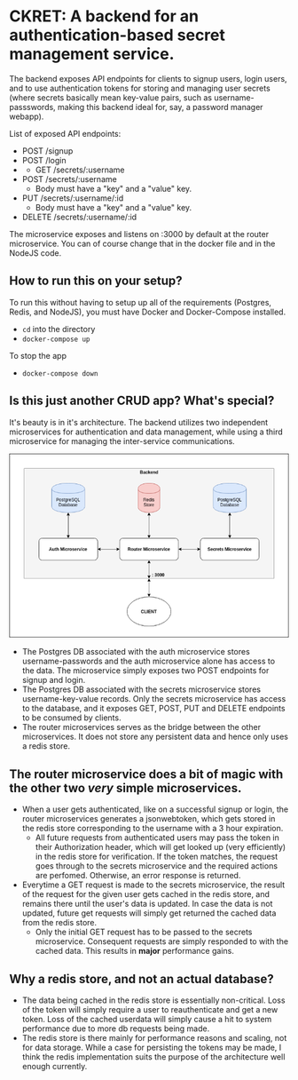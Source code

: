 # CKRET: A backend for an authentication-based secret management service.

The backend exposes API endpoints for clients to signup users, login users, and to use authentication tokens for storing and managing user secrets (where secrets basically mean key-value pairs, such as username-passswords, making this backend ideal for, say, a password manager webapp).

List of exposed API endpoints:
* POST /signup
* POST /login
* * GET /secrets/:username
* POST /secrets/:username
  * Body must have a "key" and a "value" key.
* PUT /secrets/:username/:id
  *  Body must have a "key" and a "value" key.
* DELETE /secrets/:username/:id

The microservice exposes and listens on :3000 by default at the router microservice. You can of course change that in the docker file and in the NodeJS code.

## How to run this on your setup?

To run this without having to setup up all of the requirements (Postgres, Redis, and NodeJS), you must have Docker and Docker-Compose installed.
* `cd` into the directory
* `docker-compose up`

To stop the app
* `docker-compose down`

## Is this just another CRUD app? What's special?

It's beauty is in it's architecture. The backend utilizes two independent microservices for authentication and data management, while using a third microservice for managing the inter-service communications.

![Backend Architecture](ckret-backend.png)

* The Postgres DB associated with the auth microservice stores username-passwords and the auth microservice alone has access to the data. The microservice simply exposes two POST endpoints for signup and login.
* The Postgres DB associated with the secrets microservice stores username-key-value records. Only the secrets microservice has access to the database, and it exposes GET, POST, PUT and DELETE endpoints to be consumed by clients.
* The router microservices serves as the bridge between the other microservices. It does not store any persistent data and hence only uses a redis store.

## The router microservice does a bit of magic with the other two *very* simple microservices.

* When a user gets authenticated, like on a successful signup or login, the router microservices generates a jsonwebtoken, which gets stored in the redis store corresponding to the username with a 3 hour expiration.
  * All future requests from authenticated users may pass the token in their Authorization header, which will get looked up (very efficiently) in the redis store for verification. If the token matches, the request goes through to the secrets microservice and the required actions are perfomed. Otherwise, an error response is returned.
* Everytime a GET request is made to the secrets microservice, the result of the request for the given user gets cached in the redis store, and remains there until the user's data is updated. In case the data is not updated, future get requests will simply get returned the cached data from the redis store.
    * Only the initial GET request has to be passed to the secrets microservice. Consequent requests are simply responded to with the cached data. This results in **major** performance gains.

## Why a redis store, and not an actual database?
* The data being cached in the redis store is essentially non-critical. Loss of the token will simply require a user to reauthenticate and get a new token. Loss of the cached userdata will simply cause a hit to system performance due to more db requests being made.
* The redis store is there mainly for performance reasons and scaling, not for data storage. While a case for persisting the tokens may be made, I think the redis implementation suits the purpose of the architecture well enough currently. 